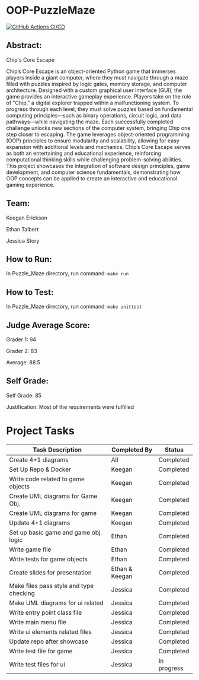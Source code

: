 # OOP-PuzzleMaze
[![GitHub Actions CI/CD](https://github.com/kmerickson/OOP-PuzzleMaze/actions/workflows/ci-test.yml/badge.svg)](https://github.com/kmerickson/OOP-PuzzleMaze/actions/workflows/ci-test.yml)

## Abstract:
Chip's Core Escape

Chip’s Core Escape is an object-oriented Python game that immerses players inside a giant computer, where they must navigate through a maze filled with puzzles inspired by logic gates, memory storage, and computer architecture. Designed with a custom graphical user interface (GUI), the game provides an interactive gameplay experience. Players take on the role of "Chip," a digital explorer trapped within a malfunctioning system. To progress through each level, they must solve puzzles based on fundamental computing principles—such as binary operations, circuit logic, and data pathways—while navigating the maze. Each successfully completed challenge unlocks new sections of the computer system, bringing Chip one step closer to escaping. The game leverages object-oriented programming (OOP) principles to ensure modularity and scalability, allowing for easy expansion with additional levels and mechanics. Chip’s Core Escape serves as both an entertaining and educational experience, reinforcing computational thinking skills while challenging problem-solving abilities. This project showcases the integration of software design principles, game development, and computer science fundamentals, demonstrating how OOP concepts can be applied to create an interactive and educational gaming experience.

## Team:
  
  Keegan Erickson
  
  Ethan Talbert
  
  Jessica Story

## How to Run: 
  In Puzzle_Maze directory, run command: 
  `make run`

## How to Test: 
  In Puzzle_Maze directory, run command: 
  `make unittest`

## Judge Average Score:
  Grader 1: 94  

  Grader 2: 83  

  Average: 88.5  


## Self Grade:
  Self Grade: 85  

  Justification: Most of the requirements were fulfilled  


# Project Tasks

| Task Description                        | Completed By   | Status      |
|-----------------------------------------|----------------|-------------|
| Create 4+1 diagrams                     | All            | Completed   |
| Set Up Repo & Docker                    | Keegan         | Completed   |
| Write code related to game objects      | Keegan         | Completed   |
| Create UML diagrams for Game Obj.       | Keegan         | Completed   |
| Create UML diagrams for game            | Keegan         | Completed   |
| Update 4+1 diagrams                     | Keegan         | Completed   |
| Set up basic game and game obj. logic   | Ethan          | Completed   |
| Write game file                         | Ethan          | Completed   |
| Write tests for game objects            | Ethan          | Completed   |
| Create slides for presentation          | Ethan & Keegan | Completed   |
| Make files pass style and type checking | Jessica        | Completed   |
| Make UML diagrams for ui related        | Jessica        | Completed   |
| Write entry point class file            | Jessica        | Completed   |
| Write main menu file                    | Jessica        | Completed   |
| Write ui elements related files         | Jessica        | Completed   |
| Update repo after showcase              | Jessica        | Completed   |
| Write test file for game                | Jessica        | Completed   |
| Write test files for ui                 | Jessica        | In progress |